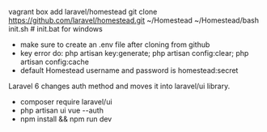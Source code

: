 vagrant box add laravel/homestead
git clone https://github.com/laravel/homestead.git ~/Homestead
~/Homestead/bash init.sh # init.bat for windows

- make sure to create an .env file after cloning from github
- key error do: php artisan key:generate; php artisan config:clear; php artisan config:cache
- default Homestead username and password is homestead:secret

Laravel 6 changes auth method and moves it into laravel/ui library.
- composer require laravel/ui
- php artisan ui vue --auth
- npm install && npm run dev
